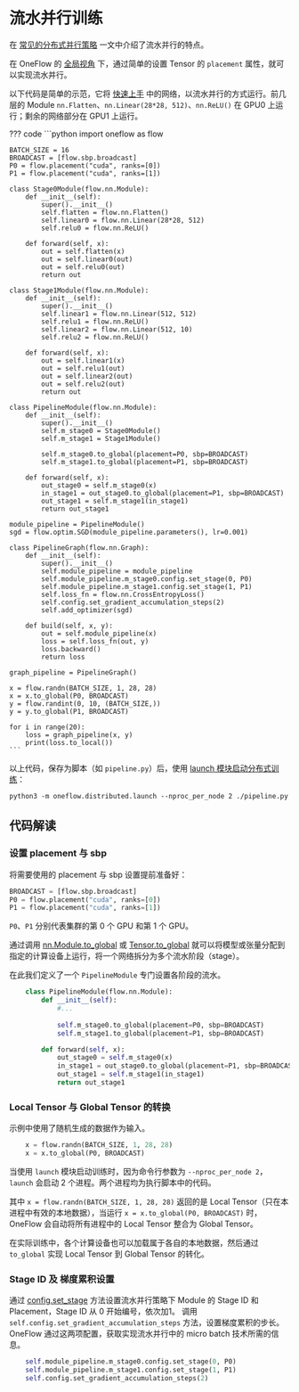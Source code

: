 # 流水并行训练

在 [常见的分布式并行策略](./01_introduction.md) 一文中介绍了流水并行的特点。

在 OneFlow 的 [全局视角](./03_consistent_tensor.md) 下，通过简单的设置 Tensor 的 `placement` 属性，就可以实现流水并行。

以下代码是简单的示范，它将 [快速上手](../basics/01_quickstart.md) 中的网络，以流水并行的方式运行。前几层的 Module `nn.Flatten`、`nn.Linear(28*28, 512)`、`nn.ReLU()` 在 GPU0 上运行；剩余的网络部分在 GPU1 上运行。

??? code
    ```python
    import oneflow as flow

    BATCH_SIZE = 16
    BROADCAST = [flow.sbp.broadcast]
    P0 = flow.placement("cuda", ranks=[0])
    P1 = flow.placement("cuda", ranks=[1])

    class Stage0Module(flow.nn.Module):
        def __init__(self):
            super().__init__()
            self.flatten = flow.nn.Flatten()
            self.linear0 = flow.nn.Linear(28*28, 512)
            self.relu0 = flow.nn.ReLU()

        def forward(self, x):
            out = self.flatten(x)
            out = self.linear0(out)
            out = self.relu0(out)
            return out

    class Stage1Module(flow.nn.Module):
        def __init__(self):
            super().__init__()
            self.linear1 = flow.nn.Linear(512, 512)
            self.relu1 = flow.nn.ReLU()
            self.linear2 = flow.nn.Linear(512, 10)
            self.relu2 = flow.nn.ReLU()

        def forward(self, x):
            out = self.linear1(x)
            out = self.relu1(out)
            out = self.linear2(out)
            out = self.relu2(out)
            return out

    class PipelineModule(flow.nn.Module):
        def __init__(self):
            super().__init__()
            self.m_stage0 = Stage0Module()
            self.m_stage1 = Stage1Module()

            self.m_stage0.to_global(placement=P0, sbp=BROADCAST)
            self.m_stage1.to_global(placement=P1, sbp=BROADCAST)

        def forward(self, x):
            out_stage0 = self.m_stage0(x)
            in_stage1 = out_stage0.to_global(placement=P1, sbp=BROADCAST)
            out_stage1 = self.m_stage1(in_stage1)
            return out_stage1

    module_pipeline = PipelineModule()
    sgd = flow.optim.SGD(module_pipeline.parameters(), lr=0.001)

    class PipelineGraph(flow.nn.Graph):
        def __init__(self):
            super().__init__()
            self.module_pipeline = module_pipeline
            self.module_pipeline.m_stage0.config.set_stage(0, P0)
            self.module_pipeline.m_stage1.config.set_stage(1, P1)
            self.loss_fn = flow.nn.CrossEntropyLoss()
            self.config.set_gradient_accumulation_steps(2)
            self.add_optimizer(sgd)

        def build(self, x, y):
            out = self.module_pipeline(x)
            loss = self.loss_fn(out, y)
            loss.backward()
            return loss

    graph_pipeline = PipelineGraph()

    x = flow.randn(BATCH_SIZE, 1, 28, 28)
    x = x.to_global(P0, BROADCAST)
    y = flow.randint(0, 10, (BATCH_SIZE,))
    y = y.to_global(P1, BROADCAST)

    for i in range(20):
        loss = graph_pipeline(x, y)
        print(loss.to_local())
    ```

以上代码，保存为脚本（如 `pipeline.py`）后，使用 [launch 模块启动分布式训练](./04_launch.md)：

```shell
python3 -m oneflow.distributed.launch --nproc_per_node 2 ./pipeline.py
```

## 代码解读
### 设置 placement 与 sbp

将需要使用的 placement 与 sbp 设置提前准备好：

```python
BROADCAST = [flow.sbp.broadcast]
P0 = flow.placement("cuda", ranks=[0])
P1 = flow.placement("cuda", ranks=[1])
```

`P0`、`P1` 分别代表集群的第 0 个 GPU 和第 1 个 GPU。

通过调用 [nn.Module.to_global](https://oneflow.readthedocs.io/en/master/module.html?highlight=to_global#oneflow.nn.Module.to_global) 或 [Tensor.to_global](https://oneflow.readthedocs.io/en/master/tensor.html?highlight=to_global#oneflow.Tensor.to_global) 就可以将模型或张量分配到指定的计算设备上运行，将一个网络拆分为多个流水阶段（stage）。

在此我们定义了一个 `PipelineModule` 专门设置各阶段的流水。

```python
    class PipelineModule(flow.nn.Module):
        def __init__(self):
            #...
            
            self.m_stage0.to_global(placement=P0, sbp=BROADCAST)
            self.m_stage1.to_global(placement=P1, sbp=BROADCAST)

        def forward(self, x):
            out_stage0 = self.m_stage0(x)
            in_stage1 = out_stage0.to_global(placement=P1, sbp=BROADCAST)
            out_stage1 = self.m_stage1(in_stage1)
            return out_stage1
```

### Local Tensor 与 Global Tensor 的转换

示例中使用了随机生成的数据作为输入。

```python
    x = flow.randn(BATCH_SIZE, 1, 28, 28)
    x = x.to_global(P0, BROADCAST)
```

当使用 `launch` 模块启动训练时，因为命令行参数为 `--nproc_per_node 2`，`launch` 会启动 2 个进程。两个进程均为执行脚本中的代码。

其中 `x = flow.randn(BATCH_SIZE, 1, 28, 28)` 返回的是 Local Tensor（只在本进程中有效的本地数据），当运行 `x = x.to_global(P0, BROADCAST)` 时，OneFlow 会自动将所有进程中的 Local Tensor 整合为 Global Tensor。

在实际训练中，各个计算设备也可以加载属于各自的本地数据，然后通过 `to_global` 实现 Local Tensor 到 Global Tensor 的转化。

### Stage ID 及 梯度累积设置

通过 [config.set_stage](https://oneflow.readthedocs.io/en/master/generated/oneflow.nn.graph.block_config.BlockConfig.set_stage.html#oneflow.nn.graph.block_config.BlockConfig.set_stage) 方法设置流水并行策略下 Module 的 Stage ID 和 Placement，Stage ID 从 0 开始编号，依次加1。
调用 `self.config.set_gradient_accumulation_steps` 方法，设置梯度累积的步长。
OneFlow 通过这两项配置，获取实现流水并行中的 micro batch 技术所需的信息。

```python
    self.module_pipeline.m_stage0.config.set_stage(0, P0)
    self.module_pipeline.m_stage1.config.set_stage(1, P1)
    self.config.set_gradient_accumulation_steps(2)
```
